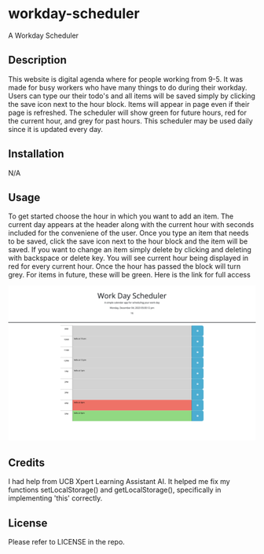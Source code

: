 # workday-scheduler

A Workday Scheduler

## Description

This website is digital agenda where for people working from 9-5. It was made for busy workers who have many things to do during their workday. Users can type our their todo's and all items will be saved simply by clicking the save icon next to the hour block. Items will appear in page even if their page is refreshed. The scheduler will show green for future hours, red for the current hour, and grey for past hours. This scheduler may be used daily since it is updated every day.

## Installation

N/A

## Usage

To get started choose the hour in which you want to add an item. The current day appears at the header along with the current hour with seconds included for the conveniene of the user. Once you type an item that needs to be saved, click the save icon next to the hour block and the item will be saved. If you want to change an item simply delete by clicking and deleting with backspace or delete key. You will see current hour being displayed in red for every current hour. Once the hour has passed the block will turn grey. For items in future, these will be green.
Here is the link for full access

![Work-Day-Scheduler](assets/images/Screenshot-scheduler.png)

## Credits

I had help from UCB Xpert Learning Assistant AI. It helped me fix my functions setLocalStorage() and getLocalStorage(), specifically in implementing 'this' correctly.

## License

Please refer to LICENSE in the repo.
